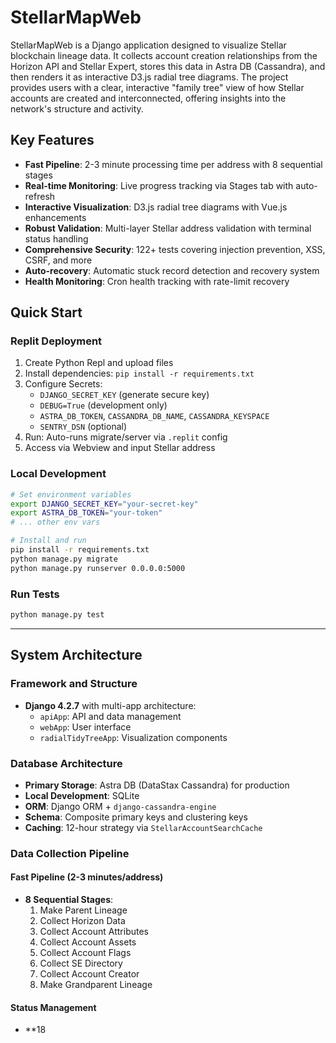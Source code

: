 # StellarMapWeb

StellarMapWeb is a Django application designed to visualize Stellar blockchain lineage data. It collects account creation relationships from the Horizon API and Stellar Expert, stores this data in Astra DB (Cassandra), and then renders it as interactive D3.js radial tree diagrams. The project provides users with a clear, interactive "family tree" view of how Stellar accounts are created and interconnected, offering insights into the network's structure and activity.

## Key Features

- **Fast Pipeline**: 2-3 minute processing time per address with 8 sequential stages
- **Real-time Monitoring**: Live progress tracking via Stages tab with auto-refresh
- **Interactive Visualization**: D3.js radial tree diagrams with Vue.js enhancements
- **Robust Validation**: Multi-layer Stellar address validation with terminal status handling
- **Comprehensive Security**: 122+ tests covering injection prevention, XSS, CSRF, and more
- **Auto-recovery**: Automatic stuck record detection and recovery system
- **Health Monitoring**: Cron health tracking with rate-limit recovery

## Quick Start

### Replit Deployment
1. Create Python Repl and upload files
2. Install dependencies: `pip install -r requirements.txt`
3. Configure Secrets:
   - `DJANGO_SECRET_KEY` (generate secure key)
   - `DEBUG=True` (development only)
   - `ASTRA_DB_TOKEN`, `CASSANDRA_DB_NAME`, `CASSANDRA_KEYSPACE`
   - `SENTRY_DSN` (optional)
4. Run: Auto-runs migrate/server via `.replit` config
5. Access via Webview and input Stellar address

### Local Development
```bash
# Set environment variables
export DJANGO_SECRET_KEY="your-secret-key"
export ASTRA_DB_TOKEN="your-token"
# ... other env vars

# Install and run
pip install -r requirements.txt
python manage.py migrate
python manage.py runserver 0.0.0.0:5000
```

### Run Tests
```bash
python manage.py test
```

---

## System Architecture

### Framework and Structure
- **Django 4.2.7** with multi-app architecture:
  - `apiApp`: API and data management
  - `webApp`: User interface
  - `radialTidyTreeApp`: Visualization components

### Database Architecture
- **Primary Storage**: Astra DB (DataStax Cassandra) for production
- **Local Development**: SQLite
- **ORM**: Django ORM + `django-cassandra-engine`
- **Schema**: Composite primary keys and clustering keys
- **Caching**: 12-hour strategy via `StellarAccountSearchCache`

### Data Collection Pipeline

#### Fast Pipeline (2-3 minutes/address)
- **8 Sequential Stages**:
  1. Make Parent Lineage
  2. Collect Horizon Data
  3. Collect Account Attributes
  4. Collect Account Assets
  5. Collect Account Flags
  6. Collect SE Directory
  7. Collect Account Creator
  8. Make Grandparent Lineage

#### Status Management
- **18